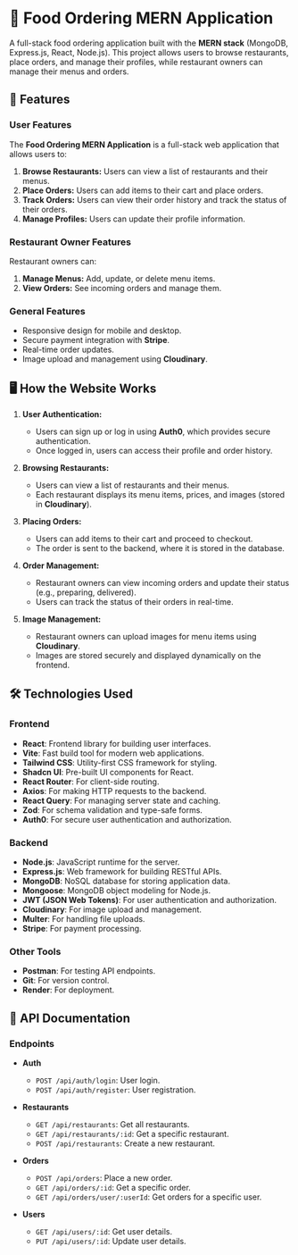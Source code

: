 # 🍔 Food Ordering MERN Application

A full-stack food ordering application built with the **MERN stack** (MongoDB, Express.js, React, Node.js). This project allows users to browse restaurants, place orders, and manage their profiles, while restaurant owners can manage their menus and orders.

## 🌟 Features

### **User Features**

The **Food Ordering MERN Application** is a full-stack web application that allows users to:

1. **Browse Restaurants:** Users can view a list of restaurants and their menus.
2. **Place Orders:** Users can add items to their cart and place orders.
3. **Track Orders:** Users can view their order history and track the status of their orders.
4. **Manage Profiles:** Users can update their profile information.

### **Restaurant Owner Features**

Restaurant owners can:

1. **Manage Menus:** Add, update, or delete menu items.
2. **View Orders:** See incoming orders and manage them.

### **General Features**

- Responsive design for mobile and desktop.
- Secure payment integration with **Stripe**.
- Real-time order updates.
- Image upload and management using **Cloudinary**.

## 🖥️ How the Website Works

1. **User Authentication:**

   - Users can sign up or log in using **Auth0**, which provides secure authentication.
   - Once logged in, users can access their profile and order history.

2. **Browsing Restaurants:**

   - Users can view a list of restaurants and their menus.
   - Each restaurant displays its menu items, prices, and images (stored in **Cloudinary**).

3. **Placing Orders:**

   - Users can add items to their cart and proceed to checkout.
   - The order is sent to the backend, where it is stored in the database.

4. **Order Management:**

   - Restaurant owners can view incoming orders and update their status (e.g., preparing, delivered).
   - Users can track the status of their orders in real-time.

5. **Image Management:**

   - Restaurant owners can upload images for menu items using **Cloudinary**.
   - Images are stored securely and displayed dynamically on the frontend.

## 🛠️ Technologies Used

### **Frontend**

- **React**: Frontend library for building user interfaces.
- **Vite**: Fast build tool for modern web applications.
- **Tailwind CSS**: Utility-first CSS framework for styling.
- **Shadcn UI**: Pre-built UI components for React.
- **React Router**: For client-side routing.
- **Axios**: For making HTTP requests to the backend.
- **React Query**: For managing server state and caching.
- **Zod**: For schema validation and type-safe forms.
- **Auth0**: For secure user authentication and authorization.

### **Backend**

- **Node.js**: JavaScript runtime for the server.
- **Express.js**: Web framework for building RESTful APIs.
- **MongoDB**: NoSQL database for storing application data.
- **Mongoose**: MongoDB object modeling for Node.js.
- **JWT (JSON Web Tokens)**: For user authentication and authorization.
- **Cloudinary**: For image upload and management.
- **Multer**: For handling file uploads.
- **Stripe**: For payment processing.

### **Other Tools**

- **Postman**: For testing API endpoints.
- **Git**: For version control.
- **Render**: For deployment.

## 📄 API Documentation

### Endpoints

- **Auth**

  - `POST /api/auth/login`: User login.
  - `POST /api/auth/register`: User registration.

- **Restaurants**

  - `GET /api/restaurants`: Get all restaurants.
  - `GET /api/restaurants/:id`: Get a specific restaurant.
  - `POST /api/restaurants`: Create a new restaurant.

- **Orders**

  - `POST /api/orders`: Place a new order.
  - `GET /api/orders/:id`: Get a specific order.
  - `GET /api/orders/user/:userId`: Get orders for a specific user.

- **Users**

  - `GET /api/users/:id`: Get user details.
  - `PUT /api/users/:id`: Update user details.
